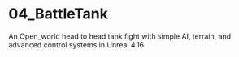 # 04_BattleTank
An Open_world head to head tank fight with simple AI, terrain, and advanced control systems in Unreal 4.16 
